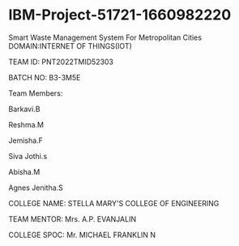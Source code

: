 # IBM-Project-51721-1660982220

Smart Waste Management System For Metropolitan Cities DOMAIN:INTERNET OF THINGS(IOT)

TEAM ID: PNT2022TMID52303

BATCH NO: B3-3M5E

Team Members:

   Barkavi.B
   
   Reshma.M
   
   Jemisha.F
   
   Siva Jothi.s
   
   Abisha.M
   
   Agnes Jenitha.S
   
   COLLEGE NAME: STELLA MARY'S COLLEGE OF ENGINEERING
   
   TEAM MENTOR: Mrs. A.P. EVANJALIN 
   
   COLLEGE SPOC: Mr. MICHAEL FRANKLIN N
